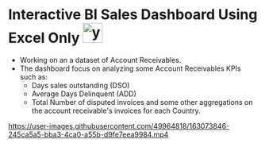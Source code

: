 # Interactive BI Sales Dashboard Using Excel Only   <img src="https://upload.wikimedia.org/wikipedia/commons/thumb/3/34/Microsoft_Office_Excel_%282019%E2%80%93present%29.svg/2203px-Microsoft_Office_Excel_%282019%E2%80%93present%29.svg.png" title="yarn" alt="yarn" width="40" height="40"/>&nbsp;


- Working on an a dataset of Account Receivables.
- The dashboard focus on analyzing some Account Receivables KPIs such as:
  -  Days sales outstanding (DSO)
  -  Average Days Delinquent (ADD)
  -  Total Number of disputed invoices and some other aggregations on the account receivable's invoices for each Country.


https://user-images.githubusercontent.com/49964818/163073846-245ca5a5-bba3-4ca0-a55b-d9fe7eea9984.mp4


